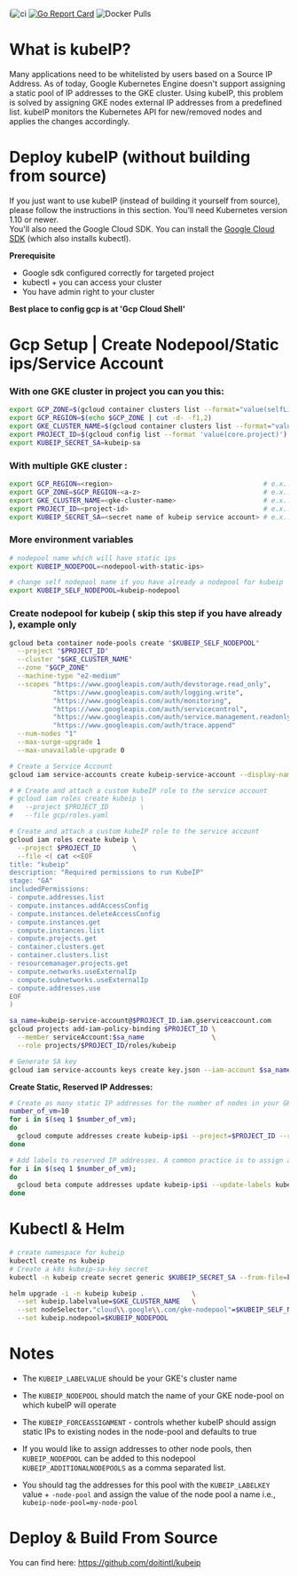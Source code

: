 i![ci](https://github.com/doitintl/kubeip/workflows/ci/badge.svg) [![Go Report Card](https://goreportcard.com/badge/github.com/doitintl/kubeip)](https://goreportcard.com/report/github.com/doitintl/kubeip) ![Docker Pulls](https://img.shields.io/docker/pulls/doitintl/kubeip)

# What is kubeIP?

Many applications need to be whitelisted by users based on a Source IP Address. As of today, Google Kubernetes Engine doesn't support assigning a static pool of IP addresses to the GKE cluster. Using kubeIP, this problem is solved by assigning GKE nodes external IP addresses from a predefined list. kubeIP monitors the Kubernetes API for new/removed nodes and applies the changes accordingly.

# Deploy kubeIP (without building from source)

If you just want to use kubeIP (instead of building it yourself from source), please follow the instructions in this section. You’ll need Kubernetes version 1.10 or newer.
<br>
You'll also need the Google Cloud SDK. You can install the [Google Cloud SDK](https://cloud.google.com/sdk) (which also installs kubectl).

**Prerequisite**
 * Google sdk configured correctly for targeted project
 * kubectl + you can access your cluster
 * You have admin right to your cluster

**Best place to config gcp is at 'Gcp Cloud Shell'**
# Gcp Setup | Create Nodepool/Static ips/Service Account
### With one GKE cluster in project you can you this:
```bash
export GCP_ZONE=$(gcloud container clusters list --format="value(selfLink.scope())" | cut -d/ -f1 )
export GCP_REGION=$(echo $GCP_ZONE | cut -d- -f1,2)
export GKE_CLUSTER_NAME=$(gcloud container clusters list --format="value(selfLink.basename())")
export PROJECT_ID=$(gcloud config list --format 'value(core.project)')
export KUBEIP_SECRET_SA=kubeip-sa
```

### With multiple GKE cluster :
```bash
export GCP_REGION=<region>                                      # e.x.: europe-west1
export GCP_ZONE=$GCP_REGION-<a-z>                               # e.x.: europe-west1-b
export GKE_CLUSTER_NAME=<gke-cluster-name>                      # e.x.: fafa-gke-cluster
export PROJECT_ID=<project-id>                                  # e.x.: fafa-project
export KUBEIP_SECRET_SA=<secret name of kubeip service account> # e.x.: kubeip-sa
```

### More environment variables
```bash
# nodepool name which will have static ips
export KUBEIP_NODEPOOL=<nodepool-with-static-ips>

# change self nodepool name if you have already a nodepool for kubeip
export KUBEIP_SELF_NODEPOOL=kubeip-nodepool
```

### Create nodepool for kubeip ( skip this step if you have already ), example only

```bash
gcloud beta container node-pools create "$KUBEIP_SELF_NODEPOOL"           \
  --project "$PROJECT_ID"                                                 \
  --cluster "$GKE_CLUSTER_NAME"                                           \
  --zone "$GCP_ZONE"                                                      \
  --machine-type "e2-medium"                                              \
  --scopes "https://www.googleapis.com/auth/devstorage.read_only",        \
           "https://www.googleapis.com/auth/logging.write",               \
           "https://www.googleapis.com/auth/monitoring",                  \
           "https://www.googleapis.com/auth/servicecontrol",              \
           "https://www.googleapis.com/auth/service.management.readonly", \
           "https://www.googleapis.com/auth/trace.append"                 \
  --num-nodes "1"                                                         \
  --max-surge-upgrade 1                                                   \
  --max-unavailable-upgrade 0
```


```bash
# Create a Service Account
gcloud iam service-accounts create kubeip-service-account --display-name "kubeIP"

# # Create and attach a custom kubeIP role to the service account
# gcloud iam roles create kubeip \
#   --project $PROJECT_ID        \
#   --file gcp/roles.yaml

# Create and attach a custom kubeIP role to the service account
gcloud iam roles create kubeip \
  --project $PROJECT_ID        \
  --file <( cat <<EOF
title: "kubeip"
description: "Required permissions to run KubeIP"
stage: "GA"
includedPermissions:
- compute.addresses.list
- compute.instances.addAccessConfig
- compute.instances.deleteAccessConfig
- compute.instances.get
- compute.instances.list
- compute.projects.get
- container.clusters.get
- container.clusters.list
- resourcemanager.projects.get
- compute.networks.useExternalIp
- compute.subnetworks.useExternalIp
- compute.addresses.use
EOF
)

sa_name=kubeip-service-account@$PROJECT_ID.iam.gserviceaccount.com
gcloud projects add-iam-policy-binding $PROJECT_ID \
  --member serviceAccount:$sa_name                 \
  --role projects/$PROJECT_ID/roles/kubeip

# Generate SA key
gcloud iam service-accounts keys create key.json --iam-account $sa_name

```

**Create Static, Reserved IP Addresses:**

```bash
# Create as many static IP addresses for the number of nodes in your GKE cluster so you will have enough addresses when your cluster scales up (manually or automatically):
number_of_vm=10
for i in $(seq 1 $number_of_vm);
do
  gcloud compute addresses create kubeip-ip$i --project=$PROJECT_ID --region=$GCP_REGION;
done

# Add labels to reserved IP addresses. A common practice is to assign a unique value per cluster (for example cluster name):
for i in $(seq 1 $number_of_vm);
do
  gcloud beta compute addresses update kubeip-ip$i --update-labels kubeip=$GKE_CLUSTER_NAME --region $GCP_REGION;
done
```

# Kubectl & Helm

```bash
# create namespace for kubeip
kubectl create ns kubeip
# Create a k8s kubeip-sa-key secret
kubectl -n kubeip create secret generic $KUBEIP_SECRET_SA --from-file=key.json

helm upgrade -i -n kubeip kubeip .            \
  --set kubeip.labelvalue=$GKE_CLUSTER_NAME   \
  --set nodeSelector."cloud\\.google\\.com/gke-nodepool"=$KUBEIP_SELF_NODEPOOL   \
  --set kubeip.nodepool=$KUBEIP_NODEPOOL
```

# Notes
 - The `KUBEIP_LABELVALUE` should be your GKE's cluster name
 - The `KUBEIP_NODEPOOL` should match the name of your GKE node-pool on which kubeIP will operate
 - The `KUBEIP_FORCEASSIGNMENT` - controls whether kubeIP should assign static IPs to existing nodes in the node-pool and defaults to true

  - If you would like to assign addresses to other node pools, then `KUBEIP_NODEPOOL` can be added to this nodepool `KUBEIP_ADDITIONALNODEPOOLS` as a comma separated list.
  - You should tag the addresses for this pool with the `KUBEIP_LABELKEY` value + `-node-pool` and assign the value of the node pool a name i.e.,  `kubeip-node-pool=my-node-pool`

# Deploy & Build From Source

You can find here: https://github.com/doitintl/kubeip
